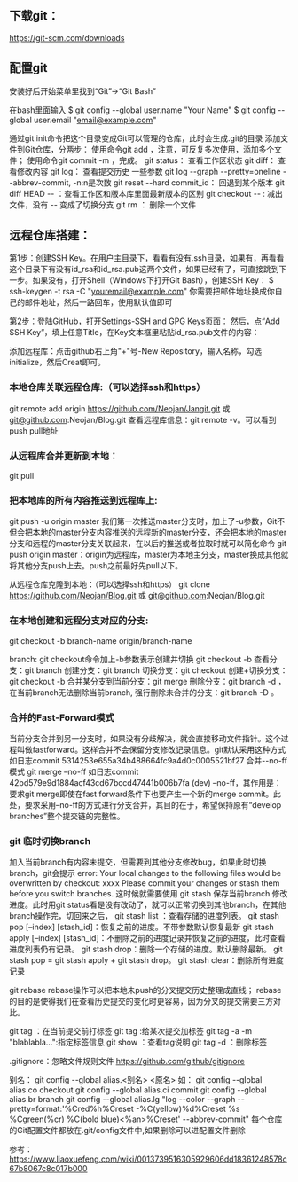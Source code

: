 ## 下载git：
https://git-scm.com/downloads

## 配置git
安装好后开始菜单里找到“Git”->“Git Bash”

在bash里面输入
$ git config --global user.name "Your Name"
$ git config --global user.email "email@example.com"

通过git init命令把这个目录变成Git可以管理的仓库，此时会生成.git的目录
添加文件到Git仓库，分两步：
使用命令git add <file>，注意，可反复多次使用，添加多个文件；
使用命令git commit -m <message>，完成。
git status： 查看工作区状态
git diff： 查看修改内容
git log： 查看提交历史 一些参数 git log --graph --pretty=oneline --abbrev-commit, -n:n是次数
git reset --hard commit_id： 回退到某个版本
git diff HEAD -- <filename>：查看工作区和版本库里面最新版本的区别
git checkout -- <filename>: 减出文件，没有 -- 变成了切换分支
git rm <filename>： 删除一个文件

## 远程仓库搭建：
第1步：创建SSH Key。在用户主目录下，看看有没有.ssh目录，如果有，再看看这个目录下有没有id_rsa和id_rsa.pub这两个文件，如果已经有了，可直接跳到下一步。如果没有，打开Shell（Windows下打开Git Bash），创建SSH Key：
$ ssh-keygen -t rsa -C "youremail@example.com"
你需要把邮件地址换成你自己的邮件地址，然后一路回车，使用默认值即可

第2步：登陆GitHub，打开Settings-SSH and GPG Keys页面：
然后，点“Add SSH Key”，填上任意Title，在Key文本框里粘贴id_rsa.pub文件的内容：

添加远程库：点击github右上角"+"号-New Repository，输入名称，勾选initialize，然后Creat即可。

### 本地仓库关联远程仓库:（可以选择ssh和https）
git remote add origin https://github.com/Neojan/Jangit.git 或 git@github.com:Neojan/Blog.git
查看远程库信息：git remote -v。可以看到push pull地址

### 从远程库合并更新到本地：
git pull

### 把本地库的所有内容推送到远程库上: 
git push -u origin master
我们第一次推送master分支时，加上了-u参数，Git不但会把本地的master分支内容推送的远程新的master分支，还会把本地的master分支和远程的master分支关联起来，在以后的推送或者拉取时就可以简化命令
git push origin master：origin为远程库，master为本地主分支，master换成其他就将其他分支push上去。push之前最好先pull以下。

从远程仓库克隆到本地：（可以选择ssh和https）
git clone https://github.com/Neojan/Blog.git 或 git@github.com:Neojan/Blog.git

### 在本地创建和远程分支对应的分支:
git checkout -b branch-name origin/branch-name

branch: 
git checkout命令加上-b参数表示创建并切换
git checkout -b <name> 
查看分支：git branch
创建分支：git branch <name>
切换分支：git checkout <name>
创建+切换分支：git checkout -b <name>
合并某分支到当前分支：git merge <name>
删除分支：git branch -d <name>，在当前branch无法删除当前branch,
强行删除未合并的分支：git branch -D <name>。

### 合并的Fast-Forward模式
当前分支合并到另一分支时，如果没有分歧解决，就会直接移动文件指针。这个过程叫做fastforward。这样合并不会保留分支修改记录信息。git默认采用这种方式
如日志commit 5314253e655a34b488664fc9a4d0c0005521bf27
合并--no-ff模式
git merge –no-ff <name>
如日志commit 42bd579e9d1884acf43cd67bccd47441b006b7fa (dev)
–no-ff，其作用是：要求git merge即使在fast forward条件下也要产生一个新的merge commit。此处，要求采用–no-ff的方式进行分支合并，其目的在于，希望保持原有“develop branches”整个提交链的完整性。

### git 临时切换branch
加入当前branch有内容未提交，但需要到其他分支修改bug，如果此时切换branch，git会提示
error: Your local changes to the following files would be overwritten by checkout:
        xxxx
Please commit your changes or stash them before you switch branches.
这时候就需要使用 git stash 保存当前branch 修改进度。此时用git status看是没有改动了，就可以正常切换到其他branch，在其他branch操作完，切回来之后，
git stash list ：查看存储的进度列表。
git stash pop [–index] [stash_id]：恢复之前的进度。不带参数默认恢复最新
git stash apply [–index] [stash_id]：不删除之前的进度记录并恢复之前的进度，此时查看进度列表仍有记录。
git stash drop：删除一个存储的进度。默认删除最新。
git stash pop = git stash apply + git stash drop。
git stash clear：删除所有进度记录

git rebase
rebase操作可以把本地未push的分叉提交历史整理成直线；
rebase的目的是使得我们在查看历史提交的变化时更容易，因为分叉的提交需要三方对比。

git tag <name>：在当前提交前打标签
git tag <tagname> <commit id>:给某次提交加标签
git tag -a <tagname> -m "blablabla...":指定标签信息
git show <tagname>：查看tag说明
git tag -d <tagname>：删除标签

.gitignore：忽略文件规则文件 https://github.com/github/gitignore

别名：
git config --global alias.<别名> <原名>
如：
git config --global alias.co checkout
git config --global alias.ci commit
git config --global alias.br branch
git config --global alias.lg "log --color --graph --pretty=format:'%Cred%h%Creset -%C(yellow)%d%Creset %s %Cgreen(%cr) %C(bold blue)<%an>%Creset' --abbrev-commit"
每个仓库的Git配置文件都放在.git/config文件中,如果删除可以进配置文件删除

参考：
https://www.liaoxuefeng.com/wiki/0013739516305929606dd18361248578c67b8067c8c017b000
